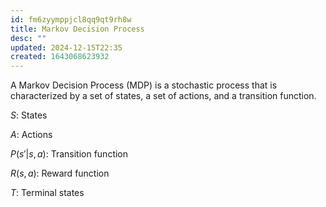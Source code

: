 ```yaml
---
id: fm6zyymppjcl8qq9qt9rh8w
title: Markov Decision Process
desc: ""
updated: 2024-12-15T22:35
created: 1643068623932
---
```




A Markov Decision Process (MDP) is a stochastic process that is characterized by a set of states, a set of actions, and a transition function.

$S$: States

$A$: Actions

$P(s'|s,a)$: Transition function

$R(s,a)$: Reward function

$T$: Terminal states

<!-- We would like to find a policy $\Pi:S->A$ that maximizes the expected reward $E\Sigma_{s'\in S} R(s',a) P(s'|s,a)$.

We can solve this by solving the Bellman equation:

$$\sum_{s'\in S} R(s',a) P(s'|s,a) = \sum_{s'\in S} R(s',a) P(s'|s,a) + \gamma \sum_{s'\in S} P(s'|s,a) \max_{a'\in A} R(s',a')$$

where $\gamma$ is the discount factor.

The optimal policy is then given by the following equation:

$$\Pi(s) = \arg\max_{a'\in A} R(s,a')$$

The optimal policy is a function that maps
 -->

